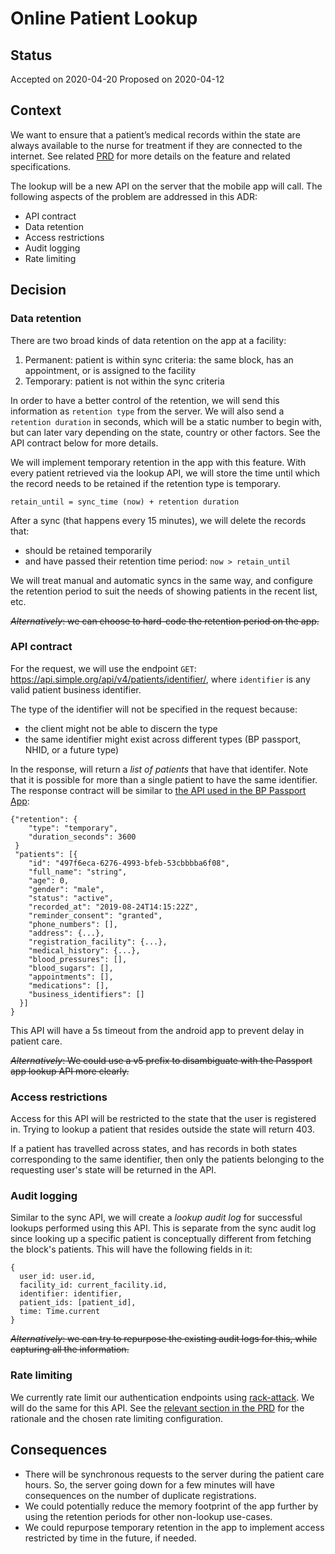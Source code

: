 # Online Patient Lookup

## Status

Accepted on 2020-04-20
Proposed on 2020-04-12

## Context

We want to ensure that a patient’s medical records within the state
are always available to the nurse for treatment if they are connected
to the internet. See related
[PRD](https://docs.google.com/document/d/1q6cppByQULfh3_mMXC4BJpiNN9Uc_awA6rreeEtUBaM/edit#)
for more details on the feature and related specifications.

The lookup will be a new API on the server that the mobile app will
call. The following aspects of the problem are addressed in this ADR:

- API contract
- Data retention
- Access restrictions
- Audit logging
- Rate limiting

## Decision
### Data retention
There are two broad kinds of data retention on the app at a facility:
1. Permanent: patient is within sync criteria: the same block, has an
   appointment, or is assigned to the facility
2. Temporary: patient is not within the sync criteria

In order to have a better control of the retention, we will send this
information as `retention type` from the server. We will also send a
`retention duration` in seconds, which will be a static number to
begin with, but can later vary depending on the state, country or
other factors. See the API contract below for more details.

We will implement temporary retention in the app with this
feature. With every patient retrieved via the lookup API, we will
store the time until which the record needs to be retained if the
retention type is temporary.

```
retain_until = sync_time (now) + retention duration
```

After a sync (that happens every 15 minutes), we will delete the
records that:
- should be retained temporarily
- and have passed their retention time period: `now > retain_until`

We will treat manual and automatic syncs in the same way, and
configure the retention period to suit the needs of showing patients
in the recent list, etc.

~~_Alternatively_: we can choose to hard-code the retention period on
the app.~~

### API contract
For the request, we will use the endpoint `GET`:
https://api.simple.org/api/v4/patients/identifier/, where `identifier`
is any valid patient business identifier.

The type of the identifier will not be specified in the request because:
- the client might not be able to discern the type
- the same identifier might exist across different types (BP passport,
  NHID, or a future type)

In the response, will return a _list of patients_ that have that
identifer. Note that it is possible for more than a single patient to
have the same identifier. The response contract will be similar to
[the API used in the BP Passport
App](https://api.simple.org/api-docs#tag/Patient/paths/~1patient/get):

````
{"retention": {
    "type": "temporary",
    "duration_seconds": 3600
 }
 "patients": [{
    "id": "497f6eca-6276-4993-bfeb-53cbbbba6f08",
    "full_name": "string",
    "age": 0,
    "gender": "male",
    "status": "active",
    "recorded_at": "2019-08-24T14:15:22Z",
    "reminder_consent": "granted",
    "phone_numbers": [],
    "address": {...},
    "registration_facility": {...},
    "medical_history": {...},
    "blood_pressures": [],
    "blood_sugars": [],
    "appointments": [],
    "medications": [],
    "business_identifiers": []
  }]
}
````

This API will have a 5s timeout from the android app to prevent delay
in patient care.

~~_Alternatively_: We could use a v5 prefix to disambiguate with the
Passport app lookup API more clearly.~~

### Access restrictions
Access for this API will be restricted to the state that the user is
registered in. Trying to lookup a patient that resides outside the
state will return 403.

If a patient has travelled across states, and has records in both
states corresponding to the same identifier, then only the patients
belonging to the requesting user's state will be returned in the API.

### Audit logging
Similar to the sync API, we will create a _lookup audit log_ for
successful lookups performed using this API. This is separate from the
sync audit log since looking up a specific patient is conceptually
different from fetching the block's patients. This will have the
following fields in it:

````
{
  user_id: user.id,
  facility_id: current_facility.id,
  identifier: identifier,
  patient_ids: [patient_id],
  time: Time.current
}
````

~~_Alternatively_: we can try to repurpose the existing audit logs for
this, while capturing all the information.~~

### Rate limiting
We currently rate limit our authentication endpoints using
[rack-attack](https://github.com/rack/rack-attack). We will do the
same for this API. See the [relevant section in the
PRD](https://docs.google.com/document/d/1q6cppByQULfh3_mMXC4BJpiNN9Uc_awA6rreeEtUBaM/edit#)
for the rationale and the chosen rate limiting configuration.

## Consequences
- There will be synchronous requests to the server during the patient
  care hours. So, the server going down for a few minutes will have
  consequences on the number of duplicate registrations.
- We could potentially reduce the memory footprint of the app further
  by using the retention periods for other non-lookup use-cases.
- We could repurpose temporary retention in the app to implement
  access restricted by time in the future, if needed.
